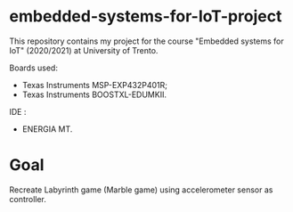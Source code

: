 # embedded-systems-for-IoT-project

This repository contains my project for the course "Embedded systems for IoT" (2020/2021) at University of Trento.

Boards used:
- Texas Instruments MSP-EXP432P401R;
- Texas Instruments BOOSTXL-EDUMKII.

IDE : 
- ENERGIA MT.

# Goal

Recreate Labyrinth game (Marble game) using accelerometer sensor as controller.


